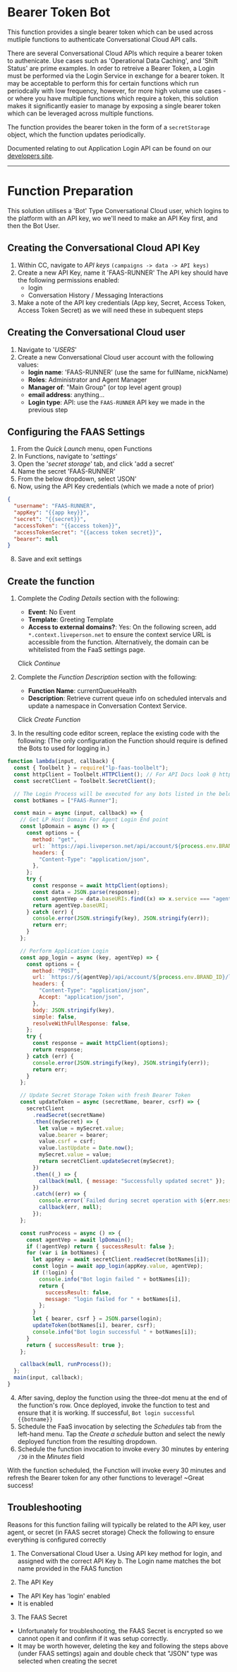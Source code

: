 # Bearer Token Bot

This function provides a single bearer token which can be used across mutliple functions to authenticate Conversational Cloud API calls.

There are several Conversational Cloud APIs which require a bearer token to authenicate. Use cases such as 'Operational Data Caching', and 'Shift Status' are prime examples.
In order to retreive a Bearer Token, a Login must be performed via the Login Service in exchange for a bearer token.
It may be acceptable to perform this for certain functions which run periodcally with low frequency, however, for more high volume use cases - or where you have multiple functions which require a token, this solution makes it significantly easier to manage by exposing a single bearer token which can be leveraged across multiple functions.

The function provides the bearer token in the form of a `secretStorage` object, which the function updates periodically.

Documented relating to out Application Login API can be found on our [developers site](https://developers.liveperson.com/login-service-api-methods-application-login.html).

---

# Function Preparation

This solution utilises a 'Bot' Type Conversational Cloud user, which logins to the platform with an API key, wo we'll need to make an API Key first, and then the Bot User.

## Creating the Conversational Cloud API Key

1. Within CC, navigate to _API keys_ `(campaigns -> data -> API keys)`
2. Create a new API Key, name it 'FAAS-RUNNER'
   The API key should have the following permissions enabled:
   - login
   - Conversation History / Messaging Interactions
3. Make a note of the API key credentials (App key, Secret, Access Token, Access Token Secret) as we will need these in subequent steps

## Creating the Conversational Cloud user

1. Navigate to '_USERS_'
2. Create a new Conversational Cloud user account with the following values:
   - **login name**: 'FAAS-RUNNER' (use the same for fullName, nickName)
   - **Roles**: Administrator and Agent Manager
   - **Manager of**: "Main Group" (or top level agent group)
   - **email address**: anything...
   - **Login type**: API: use the `FAAS-RUNNER` API key we made in the previous step

## Configuring the FAAS Settings

1. From the _Quick Launch_ menu, open Functions
2. In Functions, navigate to '_settings_'
3. Open the '_secret storage_' tab, and click 'add a secret'
4. Name the secret 'FAAS-RUNNER'
5. From the below dropdown, select 'JSON'
6. Now, using the API Key credentials (which we made a note of prior)

```json
{
  "username": "FAAS-RUNNER",
  "appKey": "{{app key}}",
  "secret": "{{secret}}",
  "accessToken": "{{access token}}",
  "accessTokenSecret": "{{access token secret}}",
  "bearer": null
}
```

8. Save and exit settings

## Create the function

1. Complete the _Coding Details_ section with the following:

   - **Event**: No Event
   - **Template**: Greeting Template
   - **Access to external domains?**: Yes: On the following screen, add `*.context.liveperson.net` to ensure the context service URL is accessible from the function. Alternatively, the domain can be whitelisted from the FaaS settings page.

   Click _Continue_

2. Complete the _Function Description_ section with the following:

   - **Function Name**: currentQueueHealth
   - **Description**: Retrieve current queue info on scheduled intervals and update a namespace in Conversation Context Service.

   Click _Create Function_

3. In the resulting code editor screen, replace the existing code with the following:
   (The only configuration the Function should require is defined the Bots to used for logging in.)

```js
function lambda(input, callback) {
  const { Toolbelt } = require("lp-faas-toolbelt");
  const httpClient = Toolbelt.HTTPClient(); // For API Docs look @ https://www.npmjs.com/package/request-promise
  const secretClient = Toolbelt.SecretClient();

  // The Login Process will be executed for any bots listed in the below array to allow for support of additional login bots if required.
  const botNames = ["FAAS-Runner"];

  const main = async (input, callback) => {
    // Get LP Host Domain For Agent Login End point
    const lpDomain = async () => {
      const options = {
        method: "get",
        url: `https://api.liveperson.net/api/account/${process.env.BRAND_ID}/service/baseURI?version=1.0`,
        headers: {
          "Content-Type": "application/json",
        },
      };
      try {
        const response = await httpClient(options);
        const data = JSON.parse(response);
        const agentVep = data.baseURIs.find((x) => x.service === "agentVep");
        return agentVep.baseURI;
      } catch (err) {
        console.error(JSON.stringify(key), JSON.stringify(err));
        return err;
      }
    };

    // Perform Application Login
    const app_login = async (key, agentVep) => {
      const options = {
        method: "POST",
        url: `https://${agentVep}/api/account/${process.env.BRAND_ID}/login?v=1.3`,
        headers: {
          "Content-Type": "application/json",
          Accept: "application/json",
        },
        body: JSON.stringify(key),
        simple: false,
        resolveWithFullResponse: false,
      };
      try {
        const response = await httpClient(options);
        return response;
      } catch (err) {
        console.error(JSON.stringify(key), JSON.stringify(err));
        return err;
      }
    };

    // Update Secret Storage Token with fresh Bearer Token
    const updateToken = async (secretName, bearer, csrf) => {
      secretClient
        .readSecret(secretName)
        .then((mySecret) => {
          let value = mySecret.value;
          value.bearer = bearer;
          value.csrf = csrf;
          value.lastUpdate = Date.now();
          mySecret.value = value;
          return secretClient.updateSecret(mySecret);
        })
        .then((_) => {
          callback(null, { message: "Successfully updated secret" });
        })
        .catch((err) => {
          console.error(`Failed during secret operation with ${err.message}`);
          callback(err, null);
        });
    };

    const runProcess = async () => {
      const agentVep = await lpDomain();
      if (!agentVep) return { successResult: false };
      for (var i in botNames) {
        let appKey = await secretClient.readSecret(botNames[i]);
        const login = await app_login(appKey.value, agentVep);
        if (!login) {
          console.info("Bot login failed " + botNames[i]);
          return {
            successResult: false,
            message: "login failed for " + botNames[i],
          };
        }
        let { bearer, csrf } = JSON.parse(login);
        updateToken(botNames[i], bearer, csrf);
        console.info("Bot login successful " + botNames[i]);
      }
      return { successResult: true };
    };

    callback(null, runProcess());
  };
  main(input, callback);
}
```

4. After saving, deploy the function using the three-dot menu at the end of the function's row. Once deployed, invoke the function to test and ensure that it is working. If successful, `Bot login successful {{botname}}`
5. Schedule the FaaS invocation by selecting the _Schedules_ tab from the left-hand menu. Tap the _Create a schedule_ button and select the newly deployed function from the resulting dropdown.
6. Schedule the function invocation to invoke every 30 minutes by entering `/30` in the _Minutes_ field

With the function scheduled, the Function will invoke every 30 minutes and refresh the Bearer token for any other functions to leverage! ~Great success!

## Troubleshooting

Reasons for this function failing will typically be related to the API key, user agent, or secret (in FAAS secret storage)
Check the following to ensure everything is configured correctly

1. The Conversational Cloud User
   a. Using API key method for login, and assigned with the correct API Key
   b. The Login name matches the bot name provided in the FAAS function

2. The API Key

- The API Key has 'login' enabled
- It is enabled

3. The FAAS Secret

- Unfortunately for troubleshooting, the FAAS Secret is encrypted so we cannot open it and confirm if it was setup correctly.
- It may be worth however, deleting the key and following the steps above (under FAAS settings) again and double check that "JSON" type was selected when creating the secret
